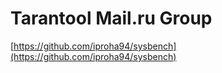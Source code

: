 # Tarantool Mail.ru Group

[https://github.com/iproha94/sysbench](https://github.com/iproha94/sysbench)
